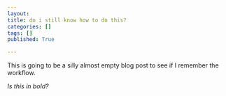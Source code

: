 ```yaml
---
layout:
title: do i still know how to do this?
categories: []
tags: []
published: True

---
```


This is going to be a silly almost empty blog post to see if I remember the workflow.

*Is this in bold?*